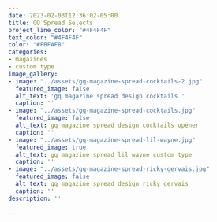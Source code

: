 ```yaml
---
date: 2023-02-03T12:36:02-05:00
title: GQ Spread Selects
project_line_color: "#4F4F4F"
text_color: "#4F4F4F"
color: "#FBFAF8"
categories:
- magazines
- custom type
image_gallery:
- image: "../assets/gq-magazine-spread-cocktails-2.jpg"
  featured_image: false
  alt_text: 'gq magazine spread design cocktails '
  caption: ''
- image: "../assets/gq-magazine-spread-cocktails.jpg"
  featured_image: false
  alt_text: gq magazine spread design cocktails opener
  caption: ''
- image: "../assets/gq-magazine-spread-lil-wayne.jpg"
  featured_image: true
  alt_text: gq magazine spread lil wayne custom type
  caption: ''
- image: "../assets/gq-magazine-spread-ricky-gervais.jpg"
  featured_image: false
  alt_text: gq magazine spread design ricky gervais
  caption: ''
description: ''

---
```

